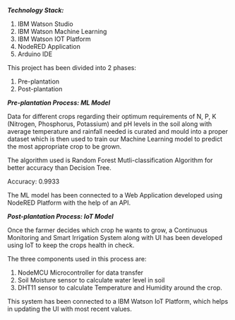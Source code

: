 ***Technology Stack:***

1. IBM Watson Studio
2. IBM Watson Machine Learning
3. IBM Watson IOT Platform
4. NodeRED Application
5. Arduino IDE

This project has been divided into 2 phases:
1. Pre-plantation 
2. Post-plantation

***Pre-plantation Process: ML Model*** 

Data for different crops regarding their optimum requirements of N, P, K (Nitrogen, Phosphorus, Potassium) and pH levels in the soil along with average temperature and rainfall needed is curated and mould into a proper dataset which is then used to train our Machine Learning model to predict the most appropriate crop to be grown. 

The algorithm used is Random Forest Mutli-classification Algorithm for better accuracy than Decision Tree.

Accuracy: 0.9933

The ML model has been connected to a Web Application developed using NodeRED Platform with the help of an API.

***Post-plantation Process: IoT Model***

Once the farmer decides which crop he wants to grow, a Continuous Monitoring and Smart Irrigation System along with UI has been developed using IoT to keep the crops health in check.

The three components used in this process are:
1. NodeMCU Microcontroller for data transfer
2. Soil Moisture sensor to calculate water level in soil
3. DHT11 sensor to calculate Temperature and Humidity around the crop.

This system has been connected to a IBM Watson IoT Platform, which helps in updating the UI with most recent values.

